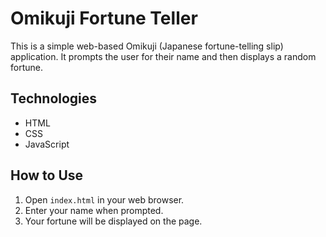 # Omikuji Fortune Teller

This is a simple web-based Omikuji (Japanese fortune-telling slip) application. It prompts the user for their name and then displays a random fortune.

## Technologies

- HTML
- CSS
- JavaScript

## How to Use

1. Open `index.html` in your web browser.
2. Enter your name when prompted.
3. Your fortune will be displayed on the page.
